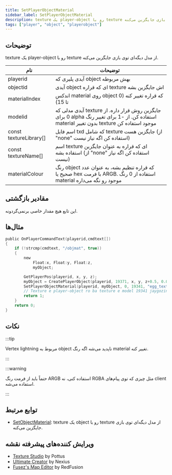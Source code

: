 ```yaml
---
title: SetPlayerObjectMaterial
sidebar_label: SetPlayerObjectMaterial
description: texture یک player-object رو با texture از مدل دیگه‌ای توی بازی جایگزین می‌کنه.
tags: ["player", "object", "playerobject"]
---
```


## توضیحات

texture یک player-object رو با texture از مدل دیگه‌ای توی بازی جایگزین می‌کنه.

| نام                    | توضیحات                                                                                                                                         |
| ---------------------- | ----------------------------------------------------------------------------------------------------------------------------------------------- |
| playerid               | آیدی پلیری که object بهش مربوطه                                                                                                                 |
| objectid               | آیدی object ای که قراره texture اش جایگزین بشه                                                                                                  |
| materialIndex          | اندکس material روی object که قراره تغییر کنه (0 تا 15)                                                                                           |
| modelid                | آیدی مدلی که texture جایگزین روش قرار داره. از 0 برای alpha استفاده کن. از -1 برای تغییر رنگ material بدون تغییر texture موجود استفاده کن |
| const textureLibrary[] | اسم فایل txd که شامل texture جایگزین هست (از "none" استفاده کن اگه نیاز نیست)                                                                |
| const textureName[]    | اسم texture ای که قراره به عنوان جایگزین استفاده بشه (از "none" استفاده کن اگه نیاز نیست)                                                     |
| materialColour         | رنگ object که قراره تنظیم بشه، به عنوان عدد صحیح یا hex با فرمت ARGB. استفاده از 0 رنگ material موجود رو نگه می‌داره                        |

## مقادیر بازگشتی

این تابع هیچ مقدار خاصی برنمی‌گردونه.

## مثال‌ها

```c
public OnPlayerCommandText(playerid,cmdtext[])
{
    if (!strcmp(cmdtext, "/objmat", true))
    {
        new
            Float:x, Float:y, Float:z,
            myObject;

        GetPlayerPos(playerid, x, y, z);
        myObject = CreatePlayerObject(playerid, 19371, x, y, z+0.5, 0.0, 0.0, 0.0, 300.0);
        SetPlayerObjectMaterial(playerid, myObject, 0, 19341, "egg_texts", "easter_egg01", 0xFFFFFFFF);
        // Texture e player-object ro ba texture e model 19341 jaygozin mikone
        return 1;
    }
    return 0;
}
```

## نکات

:::tip

Vertex lightning مربوط به object ناپدید می‌شه اگه رنگ material تغییر کنه.

:::

:::warning

حتماً باید از فرمت رنگ ARGB استفاده کنی، نه RGBA مثل چیزی که توی پیام‌های client استفاده می‌شه.

:::

## توابع مرتبط

- [SetObjectMaterial](SetObjectMaterial): texture یک object رو با texture از مدل دیگه‌ای توی بازی جایگزین می‌کنه.

## ویرایش کننده‌های پیشرفته نقشه

- [Texture Studio](https://github.com/Pottus/Texture-Studio) by Pottus
- [Ultimate Creator](https://github.com/NexiusTailer/Ultimate-Creator) by Nexius
- [Fusez's Map Editor](https://github.com/fusez/Map-Editor-V3) by RedFusion